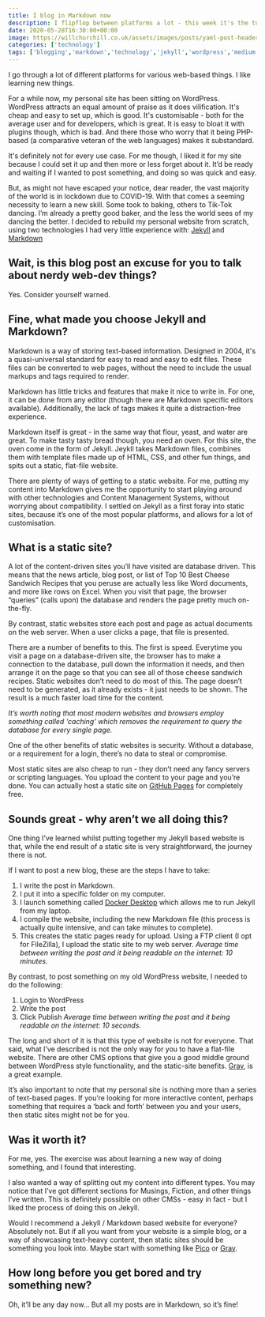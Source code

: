 ```yaml
---
title: I blog in Markdown now
description: I flipflop between platforms a lot - this week it's the turn of Jekyll and Markdown
date: 2020-05-28T16:30:00+00:00
image: https://willchurchill.co.uk/assets/images/posts/yaml-post-header.PNG
categories: ['technology']
tags: ['blogging','markdown','technology','jekyll','wordpress','medium']
---
```

I go through a lot of different platforms for various web-based things. I like learning new things.

For a while now, my personal site has been sitting on WordPress. WordPress attracts an equal amount of praise as it does vilification. It's cheap and easy to set up, which is good. It's customisable - both for the average user and for developers, which is great. It is easy to bloat it with plugins though, which is bad. And there those who worry that it being PHP-based (a comparative veteran of the web languages) makes it substandard.

It's definitely not for every use case. For me though, I liked it for my site because I could set it up and then more or less forget about it. It’d be ready and waiting if I wanted to post something, and doing so was quick and easy.

But, as might not have escaped your notice, dear reader, the vast majority of the world is in lockdown due to COVID-19. With that comes a seeming necessity to learn a new skill. Some took to baking, others to Tik-Tok dancing. I’m already a pretty good baker, and the less the world sees of my dancing the better. I decided to rebuild my personal website from scratch, using two technologies I had very little experience with: [Jekyll](https://jekyllrb.com/) and [Markdown](https://guides.github.com/features/mastering-markdown/)

## Wait, is this blog post an excuse for you to talk about nerdy web-dev things?  
Yes. Consider yourself warned.

## Fine, what made you choose Jekyll and Markdown?
Markdown is a way of storing text-based information. Designed in 2004, it's a quasi-universal standard for easy to read and easy to edit files. These files can be converted to web pages, without the need to include the usual markups and tags required to render.

Markdown has little tricks and features that make it nice to write in. For one, it can be done from any editor (though there are Markdown specific editors available). Additionally, the lack of tags makes it quite a distraction-free experience.

Markdown itself is great - in the same way that flour, yeast, and water are great. To make tasty tasty bread though, you need an oven. For this site, the oven come in the form of Jekyll. Jeykll takes Markdown files, combines them with template files made up of HTML, CSS, and other fun things, and spits out a static, flat-file website.

There are plenty of ways of getting to a static website. For me, putting my content into Markdown gives me the opportunity to start playing around with other technologies and Content Management Systems, without worrying about compatibility. I settled on Jekyll as a first foray into static sites, because it’s one of the most popular platforms, and allows for a lot of customisation.

## What is a static site?
A lot of the content-driven sites you’ll have visited are database driven. This means that the news article, blog post, or list of Top 10 Best Cheese Sandwich Recipes that you peruse are actually less like Word documents, and more like rows on Excel. When you visit that page, the browser “queries” (calls upon) the database and renders the page pretty much on-the-fly.

By contrast, static websites store each post and page as actual documents on the web server. When a user clicks a page, that file is presented. 

There are a number of benefits to this. The first is speed. Everytime you visit a page on a database-driven site, the browser has to make a connection to the database, pull down the information it needs, and then arrange it on the page so that you can see all of those cheese sandwich recipes. Static websites don’t need to do most of this. The page doesn’t need to be generated, as it already exists - it just needs to be shown. The result is a much faster load time for the content.

*It’s worth noting that most modern websites and browsers employ something called ‘caching’ which removes the requirement to query the database for every single page.*

One of the other benefits of static websites is security. Without a database, or a requirement for a login, there’s no data to steal or compromise.

Most static sites are also cheap to run - they don’t need any fancy servers or scripting languages. You upload the content to your page and you’re done. You can actually host a static site on [GitHub Pages](https://help.github.com/en/github/working-with-github-pages/about-github-pages) for completely free.

## Sounds great - why aren’t we all doing this?
One thing I’ve learned whilst putting together my Jekyll based website is that, while the end result of a static site is very straightforward, the journey there is not.

If I want to post a new blog, these are the steps I have to take:
1. I write the post in Markdown.
2. I put it into a specific folder on my computer.
3. I launch something called [Docker Desktop](https://www.docker.com/) which allows me to run Jekyll from my laptop.
4. I compile the website, including the new Markdown file (this process is actually quite intensive, and can take minutes to complete).
5. This creates the static pages ready for upload. Using a FTP client (I opt for FileZilla), I upload the static site to my web server.
*Average time between writing the post and it being readable on the internet: 10 minutes.*

By contrast, to post something on my old WordPress website, I needed to do the following:
1. Login to WordPress
2. Write the post
3. Click Publish
*Average time between writing the post and it being readable on the internet: 10 seconds.*

The long and short of it is that this type of website is not for everyone. That said, what I’ve described is not the only way for you to have a flat-file website. There are other CMS options that give you a good middle ground between WordPress style functionality, and the static-site benefits. [Grav](https://getgrav.org/), is a great example.

It’s also important to note that my personal site is nothing more than a series of text-based pages. If you’re looking for more interactive content, perhaps something that requires a ‘back and forth’ between you and your users, then static sites might not be for you.

## Was it worth it?
For me, yes. The exercise was about learning a new way of doing something, and I found that interesting. 

I also wanted a way of splitting out my content into different types. You may notice that I’ve got different sections for Musings, Fiction, and other things I’ve written. This is definitely possible on other CMSs - easy in fact - but I liked the process of doing this on Jekyll.

Would I recommend a Jekyll / Markdown based website for everyone? Absolutely not. But if all you want from your website is a simple blog, or a way of showcasing text-heavy content, then static sites should be something you look into. Maybe start with something like [Pico](http://picocms.org/) or [Grav](https://getgrav.org/).

## How long before you get bored and try something new?
Oh, it’ll be any day now… But all my posts are in Markdown, so it’s fine!
